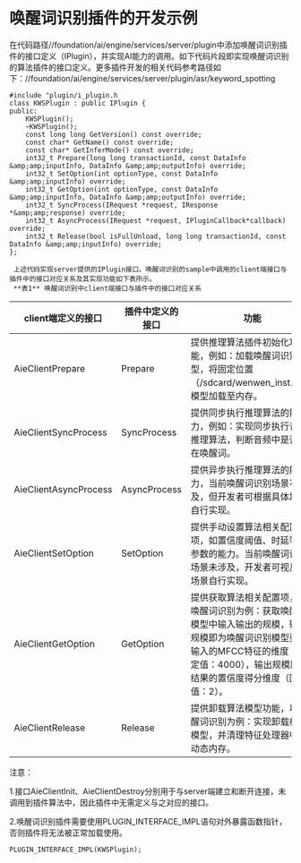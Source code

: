 # 唤醒词识别插件的开发示例


在代码路径//foundation/ai/engine/services/server/plugin中添加唤醒词识别插件的接口定义（IPlugin），并实现AI能力的调用。如下代码片段即实现唤醒词识别的算法插件的接口定义。更多插件开发的相关代码参考路径如下：//foundation/ai/engine/services/server/plugin/asr/keyword_spotting
     
   ```
   #include "plugin/i_plugin.h
   class KWSPlugin : public IPlugin {
   public:
       KWSPlugin();
       ~KWSPlugin();
       const long long GetVersion() const override;
       const char* GetName() const override;
       const char* GetInferMode() const override;
       int32_t Prepare(long long transactionId, const DataInfo &amp;amp;inputInfo, DataInfo &amp;amp;outputInfo) override;
       int32_t SetOption(int optionType, const DataInfo &amp;amp;inputInfo) override;
       int32_t GetOption(int optionType, const DataInfo &amp;amp;inputInfo, DataInfo &amp;amp;outputInfo) override;
       int32_t SyncProcess(IRequest *request, IResponse *&amp;amp;response) override;
       int32_t AsyncProcess(IRequest *request, IPluginCallback*callback) override;
       int32_t Release(bool isFullUnload, long long transactionId, const DataInfo &amp;amp;inputInfo) override;
   };
   ```

     上述代码实现server提供的IPlugin接口。唤醒词识别的sample中调用的client端接口与插件中的接口对应关系及其实现功能如下表所示。
     **表1** 唤醒词识别中client端接口与插件中的接口对应关系
   
   | client端定义的接口 | 插件中定义的接口 | 功能 | 
   | -------- | -------- | -------- |
   | AieClientPrepare | Prepare | 提供推理算法插件初始化功能，例如：加载唤醒词识别模型，将固定位置（/sdcard/wenwen_inst.wk）模型加载至内存。 | 
   | AieClientSyncProcess | SyncProcess | 提供同步执行推理算法的能力，例如：实现同步执行音频推理算法，判断音频中是否存在唤醒词。 | 
   | AieClientAsyncProcess | AsyncProcess | 提供异步执行推理算法的能力，当前唤醒词识别场景不涉及，但开发者可根据具体场景自行实现。 | 
   | AieClientSetOption | SetOption | 提供手动设置算法相关配置项，如置信度阈值、时延等超参数的能力。当前唤醒词识别场景未涉及，开发者可视具体场景自行实现。 | 
   | AieClientGetOption | GetOption | 提供获取算法相关配置项，以唤醒词识别为例：获取唤醒词模型中输入输出的规模，输入规模即为唤醒词识别模型要求输入的MFCC特征的维度（固定值：4000），输出规模即为结果的置信度得分维度（固定值：2）。 | 
   | AieClientRelease | Release | 提供卸载算法模型功能，以唤醒词识别为例：实现卸载相关模型，并清理特征处理器中的动态内存。 | 

   注意：

   1.接口AieClientInit、AieClientDestroy分别用于与server端建立和断开连接，未调用到插件算法中，因此插件中无需定义与之对应的接口。

   2.唤醒词识别插件需要使用PLUGIN_INTERFACE_IMPL语句对外暴露函数指针，否则插件将无法被正常加载使用。

     
   ```
   PLUGIN_INTERFACE_IMPL(KWSPlugin);
   ```
